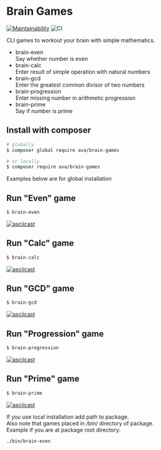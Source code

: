 # Brain Games
[![Maintainability](https://api.codeclimate.com/v1/badges/04f7a3c4d31ecae4f33a/maintainability)](https://codeclimate.com/github/ava239/php-project-lvl1/maintainability)
![CI](https://github.com/ava239/php-project-lvl1/workflows/CI/badge.svg)

CLI games to workout your brain with simple mathematics.
* brain-even  
Say whether number is even
* brain-calc  
Enter result of simple operation with natural numbers
* brain-gcd  
Enter the greatest common divisor of two numbers
* brain-progression  
Enter missing number in arithmetic progression
* brain-prime  
Say if number is prime

## Install with composer
```sh
# globally
$ composer global require ava/brain-games

# or locally
$ composer require ava/brain-games
```
Examples below are for global installation  

## Run "Even" game
```sh
$ brain-even
```

[![asciicast](https://asciinema.org/a/UrkZB1cgyvRLG3ncHxDSIj41y.svg)](https://asciinema.org/a/UrkZB1cgyvRLG3ncHxDSIj41y)

## Run "Calc" game
```sh
$ brain-calc
```

[![asciicast](https://asciinema.org/a/341981.svg)](https://asciinema.org/a/341981)

## Run "GCD" game
```sh
$ brain-gcd
```

[![asciicast](https://asciinema.org/a/342193.svg)](https://asciinema.org/a/342193)

## Run "Progression" game
```sh
$ brain-progression
```

[![asciicast](https://asciinema.org/a/342742.svg)](https://asciinema.org/a/342742)

## Run "Prime" game
```sh
$ brain-prime
```

[![asciicast](https://asciinema.org/a/342781.svg)](https://asciinema.org/a/342781)

If you use local installation add path to package.  
Also note that games placed in /bin/ directory of package.  
Example if you are at package root directory: 
```sh
./bin/brain-even
```
